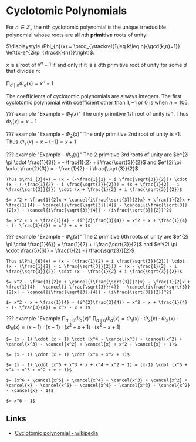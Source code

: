 # Cyclotomic Polynomials

For $n \in Z_+$ the $n$th cyclotomic polynomial is the unique irreducible polynomial whose roots are all $n$th **primitive** roots of unity:

$\displaystyle \Phi_{n}(x) = \prod_{\stackrel{1\leq k\leq n}{\gcd(k,n)=1}} \left(x-e^{2i\pi {\frac{k}{n}}}\right)$.

$x$ is a root of $x^{n} -1$ if and only if it is a $d$th primitive root of unity for some $d$ that divides $n$:

$\displaystyle \prod_{d \mid n} \Phi_{d}(x) = x^{n} - 1$

The coefficients of cyclotomic polynomials are always integers. The first cyclotomic polynomial with coefficient other than $1, -1$ or $0$ is when $n = 105$.

??? example "Example - $\Phi_{1}(x)$"
    The only primitive 1st root of unity is 1. Thus $\Phi_{1}(x) = x - 1$

??? example "Example - $\Phi_{2}(x)$"
    The only primitive 2nd root of unity is -1. Thus $\Phi_{2}(x) = x - (-1) = x + 1$

??? example "Example - $\Phi_{3}(x)$"
    The 2 primitive 3rd roots of unity are $e^{2i \pi \cdot \frac{1}{3}} = - \frac{1}{2} + i \frac{\sqrt{3}}{2}$ and $e^{2i \pi \cdot \frac{2}{3}} = - \frac{1}{2} - i \frac{\sqrt{3}}{2}$

    Thus $\Phi_{3}(x) = (x - (-\frac{1}{2} + i \frac{\sqrt{3}}{2})) \cdot (x - (-\frac{1}{2} - i \frac{\sqrt{3}}{2})) = (x + \frac{1}{2} - i \frac{\sqrt{3}}{2}) \cdot (x + \frac{1}{2} + i \frac{\sqrt{3}}{2})$

    $= x^2 + \frac{1}{2}x + \cancel{i\frac{\sqrt{3}}{2}x} + \frac{1}{2}x + \frac{1}{4} + \cancel{i\frac{\sqrt{3}}{4}} - \cancel{i\frac{\sqrt{3}}{2}x} - \cancel{i\frac{\sqrt{3}}{4}} - (i\frac{\sqrt{3}}{2})^2$

    $= x^2 + x + \frac{1}{4} - (i^{2}\frac{3}{4}) = x^2 + x + \frac{1}{4} - (- \frac{3}{4}) = x^2 + x + 1$

??? example "Example - $\Phi_{6}(x)$"
    The 2 primitive 6th roots of unity are $e^{2i \pi \cdot \frac{1}{6}} = \frac{1}{2} + i \frac{\sqrt{3}}{2}$ and $e^{2i \pi \cdot \frac{5}{6}} = \frac{1}{2} - i \frac{\sqrt{3}}{2}$

    Thus $\Phi_{6}(x) = (x - (\frac{1}{2} + i \frac{\sqrt{3}}{2})) \cdot (x - (\frac{1}{2} - i \frac{\sqrt{3}}{2})) = (x - \frac{1}{2} - i \frac{\sqrt{3}}{2}) \cdot (x - \frac{1}{2} + i \frac{\sqrt{3}}{2})$

    $= x^2 - \frac{1}{2}x + \cancel{i\frac{\sqrt{3}}{2}x} - \frac{1}{2}x + \frac{1}{4} - \cancel{i \frac{\sqrt{3}}{4}} - \cancel{i\frac{\sqrt{3}}{2}x} + \cancel{i\frac{\sqrt{3}}{4}} - (i\frac{\sqrt{3}}{2})^2$

    $= x^2 - x + \frac{1}{4} - (i^{2}\frac{3}{4}) = x^2 - x + \frac{1}{4} - (- \frac{3}{4}) = x^2 - x + 1$

??? example "Example $\displaystyle \prod_{d \mid 6} \Phi_{d}(x)$"
    $\displaystyle \prod_{d \mid 6} \Phi_{d}(x) = \Phi_{1}(x) \cdot \Phi_{2}(x) \cdot \Phi_{3}(x) \cdot \Phi_{6}(x) = (x - 1) \cdot (x + 1) \cdot (x^2 + x + 1) \cdot (x^2 - x + 1)$

    $= (x - 1) \cdot (x + 1) \cdot (x^4 - \cancel{x^3} + \cancel{x^2} + \cancel{x^3} - \cancel{x^2} + \cancel{x} + x^2 - \cancel{x} + 1)$

    $= (x - 1) \cdot (x + 1) \cdot (x^4 + x^2 + 1)$

    $= (x - 1) \cdot (x^5 + x^3 + x + x^4 + x^2 + 1) = (x-1) \cdot (x^5 + x^4 + x^3 + x^2 + x + 1)$

    $= (x^6 + \cancel{x^5} + \cancel{x^4} + \cancel{x^3} + \cancel{x^2} + \cancel{x} - \cancel{x^5} - \cancel{x^4} - \cancel{x^3} - \cancel{x^2} - \cancel{x} - 1)$

    $= x^6 - 1$

## Links

- [Cyclotomic polynomial - wikipedia](https://en.wikipedia.org/wiki/Cyclotomic_polynomial)
